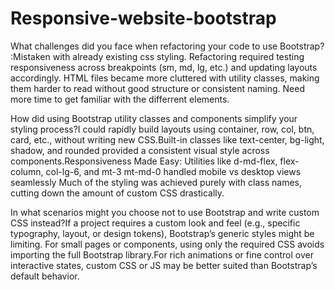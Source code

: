 # Responsive-website-bootstrap
What challenges did you face when refactoring your code to use Bootstrap? :Mistaken with already existing css styling. Refactoring required testing responsiveness across breakpoints (sm, md, lg, etc.) and updating layouts accordingly. HTML files became more cluttered with utility classes, making them harder to read without good structure or consistent naming. Need more time to get familiar with the differrent elements.

How did using Bootstrap utility classes and components simplify your styling process?I could rapidly build layouts using container, row, col, btn, card, etc., without writing new CSS.Built-in classes like text-center, bg-light, shadow, and rounded provided a consistent visual style across components.Responsiveness Made Easy: Utilities like d-md-flex, flex-column, col-lg-6, and mt-3 mt-md-0 handled mobile vs desktop views seamlessly Much of the styling was achieved purely with class names, cutting down the amount of custom CSS drastically.

In what scenarios might you choose not to use Bootstrap and write custom CSS instead?If a project requires a custom look and feel (e.g., specific typography, layout, or design tokens), Bootstrap’s generic styles might be limiting. For small pages or components, using only the required CSS avoids importing the full Bootstrap library.For rich animations or fine control over interactive states, custom CSS or JS may be better suited than Bootstrap’s default behavior.


